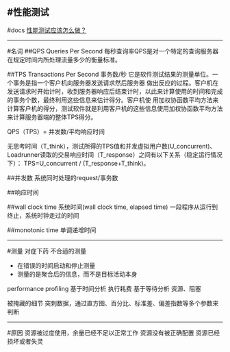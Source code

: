 #性能测试
-----
#docs
[性能测试应该怎么做？](http://coolshell.cn/articles/17381.html)


---
#名词
##QPS Queries Per Second
每秒查询率QPS是对一个特定的查询服务器在规定时间内所处理流量多少的衡量标准。

##TPS Transactions Per Second
事务数/秒
它是软件测试结果的测量单位。一个事务是指一个客户机向服务器发送请求然后服务器 做出反应的过程。客户机在发送请求时开始计时，收到服务器响应后结束计时，以此来计算使用的时间和完成的事务个数，最终利用这些信息来估计得分。客户机使 用加权协函数平均方法来计算客户机的得分，测试软件就是利用客户机的这些信息使用加权协函数平均方法来计算服务器端的整体TPS得分。

QPS（TPS）= 并发数/平均响应时间

无思考时间（T_think），测试所得的TPS值和并发虚拟用户数(U_concurrent)、Loadrunner读取的交易响应时间（T_response）之间有以下关系（稳定运行情况下）：
TPS=U_concurrent / (T_response+T_think)。


##并发数
系统同时处理的request/事务数

##响应时间


##wall clock time
系统时间(wall clock time, elapsed time)
一段程序从运行到终止，系统时钟走过的时间

##monotonic time
单调递增时间


---
#测量
对症下药
不合适的测量
* 在错误的时间启动和停止测量
* 测量的是聚合后的信息，而不是目标活动本身


performance profiling
基于时间分析
    执行耗费
基于等待分析
    资源、阻塞

被掩藏的细节
    突刺数据，通过直方图、百分比、标准差、偏差指数等多个参数来判断



---
#原因
资源被过度使用，余量已经不足以正常工作
资源没有被正确配置
资源已经损坏或者失灵







